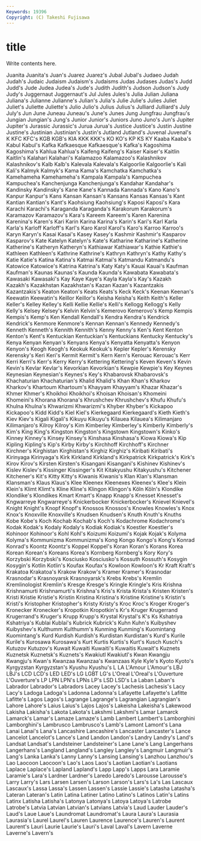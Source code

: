 ```yaml
---
Keywords: 19396 
Copyright: (C) Takeshi Fujisawa
---
```


# title

Write contents here.

Juanita Juanita's Juan's Juarez Juarez's Jubal Jubal's Judaeo Judah Judah's
Judaic Judaism Judaism's Judaisms Judas Judases Judas's Judd Judd's Jude
Judea Judea's Jude's Judith Judith's Judson Judson's Judy Judy's Juggernaut
Juggernaut's Jul Jules Jules's Julia Julian Juliana Juliana's Julianne Julianne's
Julian's Julia's Julie Julie's Julies Juliet Juliet's Juliette Juliette's Julio
Julio's Julius Julius's Julliard Julliard's July July's Jun June Juneau
Juneau's June's Junes Jung Jungfrau Jungfrau's Jungian Jungian's Jung's Junior
Junior's Juniors Juno Juno's Jun's Jupiter Jupiter's Jurassic Jurassic's Jurua
Jurua's Justice Justice's Justin Justine Justine's Justinian Justinian's Justin's Jutland
Jutland's Juvenal Juvenal's K KFC KFC's KGB KGB's KIA KKK
KKK's KO KO's KP KS KY Kaaba Kaaba's Kabul Kabul's
Kafka Kafkaesque Kafkaesque's Kafka's Kagoshima Kagoshima's Kahlua Kahlua's Kaifeng Kaifeng's
Kaiser Kaiser's Kaitlin Kaitlin's Kalahari Kalahari's Kalamazoo Kalamazoo's Kalashnikov Kalashnikov's
Kalb Kalb's Kalevala Kalevala's Kalgoorlie Kalgoorlie's Kali Kali's Kalmyk Kalmyk's
Kama Kama's Kamchatka Kamchatka's Kamehameha Kamehameha's Kampala Kampala's Kampuchea Kampuchea's
Kanchenjunga Kanchenjunga's Kandahar Kandahar's Kandinsky Kandinsky's Kane Kane's Kannada Kannada's
Kano Kano's Kanpur Kanpur's Kans Kansan Kansan's Kansans Kansas Kansas's
Kant Kantian Kantian's Kant's Kaohsiung Kaohsiung's Kaposi Kaposi's Kara Karachi
Karachi's Karaganda Karaganda's Karakorum Karakorum's Karamazov Karamazov's Kara's Kareem Kareem's
Karen Karenina Karenina's Karen's Kari Karin Karina Karina's Karin's Kari's
Karl Karla Karla's Karloff Karloff's Karl's Karo Karol Karol's Karo's
Karroo Karroo's Karyn Karyn's Kasai Kasai's Kasey Kasey's Kashmir Kashmir's
Kasparov Kasparov's Kate Katelyn Katelyn's Kate's Katharine Katharine's Katherine Katherine's
Katheryn Katheryn's Kathiawar Kathiawar's Kathie Kathie's Kathleen Kathleen's Kathrine Kathrine's
Kathryn Kathryn's Kathy Kathy's Katie Katie's Katina Katina's Katmai Katmai's
Katmandu Katmandu's Katowice Katowice's Katrina Katrina's Katy Katy's Kauai Kauai's
Kaufman Kaufman's Kaunas Kaunas's Kaunda Kaunda's Kawabata Kawabata's Kawasaki Kawasaki's
Kay Kaye Kaye's Kayla Kayla's Kay's Kazakh Kazakh's Kazakhstan Kazakhstan's
Kazan Kazan's Kazantzakis Kazantzakis's Keaton Keaton's Keats Keats's Keck Keck's
Keenan Keenan's Keewatin Keewatin's Keillor Keillor's Keisha Keisha's Keith Keith's
Keller Keller's Kelley Kelley's Kelli Kellie Kellie's Kelli's Kellogg Kellogg's
Kelly Kelly's Kelsey Kelsey's Kelvin Kelvin's Kemerovo Kemerovo's Kemp Kempis
Kempis's Kemp's Ken Kendall Kendall's Kendra Kendra's Kendrick Kendrick's Kenmore
Kenmore's Kennan Kennan's Kennedy Kennedy's Kenneth Kenneth's Kennith Kennith's Kenny
Kenny's Ken's Kent Kenton Kenton's Kent's Kentuckian Kentuckian's Kentuckians Kentucky
Kentucky's Kenya Kenyan Kenyan's Kenyans Kenya's Kenyatta Kenyatta's Kenyon Kenyon's
Keogh Keogh's Keokuk Keokuk's Kepler Kepler's Kerensky Kerensky's Keri Keri's
Kermit Kermit's Kern Kern's Kerouac Kerouac's Kerr Kerri Kerri's Kerr's
Kerry Kerry's Kettering Kettering's Keven Keven's Kevin Kevin's Kevlar Kevlar's
Kevorkian Kevorkian's Kewpie Kewpie's Key Keynes Keynesian Keynesian's Keynes's Key's
Khabarovsk Khabarovsk's Khachaturian Khachaturian's Khalid Khalid's Khan Khan's Kharkov Kharkov's
Khartoum Khartoum's Khayyam Khayyam's Khazar Khazar's Khmer Khmer's Khoikhoi Khoikhoi's
Khoisan Khoisan's Khomeini Khomeini's Khorana Khorana's Khrushchev Khrushchev's Khufu Khufu's
Khulna Khulna's Khwarizmi Khwarizmi's Khyber Khyber's Kickapoo Kickapoo's Kidd Kidd's
Kiel Kiel's Kierkegaard Kierkegaard's Kieth Kieth's Kiev Kiev's Kigali Kigali's
Kikuyu Kikuyu's Kilauea Kilauea's Kilimanjaro Kilimanjaro's Kilroy Kilroy's Kim Kimberley
Kimberley's Kimberly Kimberly's Kim's King King's Kingston Kingston's Kingstown Kingstown's
Kinko's Kinney Kinney's Kinsey Kinsey's Kinshasa Kinshasa's Kiowa Kiowa's Kip
Kipling Kipling's Kip's Kirby Kirby's Kirchhoff Kirchhoff's Kirchner Kirchner's Kirghistan
Kirghistan's Kirghiz Kirghiz's Kiribati Kiribati's Kirinyaga Kirinyaga's Kirk Kirkland Kirkland's
Kirkpatrick Kirkpatrick's Kirk's Kirov Kirov's Kirsten Kirsten's Kisangani Kisangani's Kishinev
Kishinev's Kislev Kislev's Kissinger Kissinger's Kit Kitakyushu Kitakyushu's Kitchener Kitchener's
Kit's Kitty Kitty's Kiwanis Kiwanis's Klan Klan's Klansman Klansman's Klaus
Klaus's Klee Kleenex Kleenexes Kleenex's Klee's Klein Klein's Klimt Klimt's
Kline Kline's Klingon Klingon's Köln Köln's Klondike Klondike's Klondikes Kmart
Kmart's Knapp Knapp's Knesset Knesset's Kngwarreye Kngwarreye's Knickerbocker Knickerbocker's Knievel
Knievel's Knight Knight's Knopf Knopf's Knossos Knossos's Knowles Knowles's Knox
Knox's Knoxville Knoxville's Knudsen Knudsen's Knuth Knuth's Knuths Kobe Kobe's
Koch Kochab Kochab's Koch's Kodachrome Kodachrome's Kodak Kodak's Kodaly Kodaly's
Kodiak Kodiak's Koestler Koestler's Kohinoor Kohinoor's Kohl Kohl's Koizumi Koizumi's
Kojak Kojak's Kolyma Kolyma's Kommunizma Kommunizma's Kong Kongo Kongo's Kong's
Konrad Konrad's Koontz Koontz's Koppel Koppel's Koran Koran's Korans Korea
Korean Korean's Koreans Korea's Kornberg Kornberg's Kory Kory's Korzybski Korzybski's
Kosciusko Kosciusko's Kossuth Kossuth's Kosygin Kosygin's Kotlin Kotlin's Koufax Koufax's
Kowloon Kowloon's Kr Kraft Kraft's Krakatoa Krakatoa's Krakow Krakow's Kramer
Kramer's Krasnodar Krasnodar's Krasnoyarsk Krasnoyarsk's Krebs Krebs's Kremlin Kremlinologist Kremlin's
Kresge Kresge's Kringle Kringle's Kris Krishna Krishnamurti Krishnamurti's Krishna's Kris's
Krista Krista's Kristen Kristen's Kristi Kristie Kristie's Kristin Kristina Kristina's
Kristine Kristine's Kristin's Kristi's Kristopher Kristopher's Kristy Kristy's Kroc Kroc's
Kroger Kroger's Kronecker Kronecker's Kropotkin Kropotkin's Kr's Kruger Krugerrand Krugerrand's
Kruger's Krupp Krupp's Krystal Krystal's K's Ks Kshatriya Kshatriya's Kublai
Kublai's Kubrick Kubrick's Kuhn Kuhn's Kuibyshev Kuibyshev's Kulthumm Kulthumm's Kunming
Kunming's Kuomintang Kuomintang's Kurd Kurdish Kurdish's Kurdistan Kurdistan's Kurd's Kurile
Kurile's Kurosawa Kurosawa's Kurt Kurtis Kurtis's Kurt's Kusch Kusch's Kutuzov
Kutuzov's Kuwait Kuwaiti Kuwaiti's Kuwaitis Kuwait's Kuznets Kuznetsk Kuznetsk's Kuznets's
Kwakiutl Kwakiutl's Kwan Kwangju Kwangju's Kwan's Kwanzaa Kwanzaa's Kwanzaas Kyle
Kyle's Kyoto Kyoto's Kyrgyzstan Kyrgyzstan's Kyushu Kyushu's L LA L'Amour
L'Amour's LBJ LBJ's LCD LCD's LED LED's LG LGBT LG's
L'Oreal L'Oreal's L'Ouverture L'Ouverture's LP LPN LPN's LPNs LP's LSD
LSD's La Laban Laban's Labrador Labrador's Labradors Lacey Lacey's Lachesis
Lachesis's Lacy Lacy's Ladoga Ladoga's Ladonna Ladonna's Lafayette Lafayette's Lafitte
Lafitte's Lagos Lagos's Lagrange Lagrange's Lagrangian Lagrangian's Lahore Lahore's Laius
Laius's Lajos Lajos's Lakeisha Lakeisha's Lakewood Lakisha Lakisha's Lakota Lakota's
Lakshmi Lakshmi's Lamar Lamarck Lamarck's Lamar's Lamaze Lamaze's Lamb Lambert
Lambert's Lamborghini Lamborghini's Lambrusco Lambrusco's Lamb's Lamont Lamont's Lana Lanai
Lanai's Lana's Lancashire Lancashire's Lancaster Lancaster's Lance Lancelot Lancelot's Lance's
Land Landon Landon's Landry Landry's Land's Landsat Landsat's Landsteiner Landsteiner's
Lane Lane's Lang Langerhans Langerhans's Langland Langland's Langley Langley's Langmuir
Langmuir's Lang's Lanka Lanka's Lanny Lanny's Lansing Lansing's Lanzhou Lanzhou's
Lao Laocoon Laocoon's Lao's Laos Laos's Laotian Laotian's Laotians Laplace
Laplace's Lapland Lapland's Lapp Lapp's Lapps Lara Laramie Laramie's Lara's
Lardner Lardner's Laredo Laredo's Larousse Larousse's Larry Larry's Lars Larsen
Larsen's Larson Larson's Lars's La's Las Lascaux Lascaux's Lassa Lassa's
Lassen Lassen's Lassie Lassie's Latasha Latasha's Lateran Lateran's Latin Latina
Latiner Latino Latino's Latinos Latin's Latins Latinx Latisha Latisha's Latonya
Latonya's Latoya Latoya's Latrobe Latrobe's Latvia Latvian Latvian's Latvians Latvia's
Laud Lauder Lauder's Laud's Laue Laue's Laundromat Laundromat's Laura Laura's
Laurasia Laurasia's Laurel Laurel's Lauren Laurence Laurence's Lauren's Laurent Laurent's
Lauri Laurie Laurie's Lauri's Laval Laval's Lavern Laverne Laverne's Lavern's
